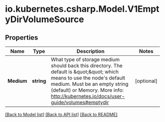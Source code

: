 # io.kubernetes.csharp.Model.V1EmptyDirVolumeSource
## Properties

Name | Type | Description | Notes
------------ | ------------- | ------------- | -------------
**Medium** | **string** | What type of storage medium should back this directory. The default is \&quot;\&quot; which means to use the node&#39;s default medium. Must be an empty string (default) or Memory. More info: http://kubernetes.io/docs/user-guide/volumes#emptydir | [optional] 

[[Back to Model list]](../README.md#documentation-for-models) [[Back to API list]](../README.md#documentation-for-api-endpoints) [[Back to README]](../README.md)

